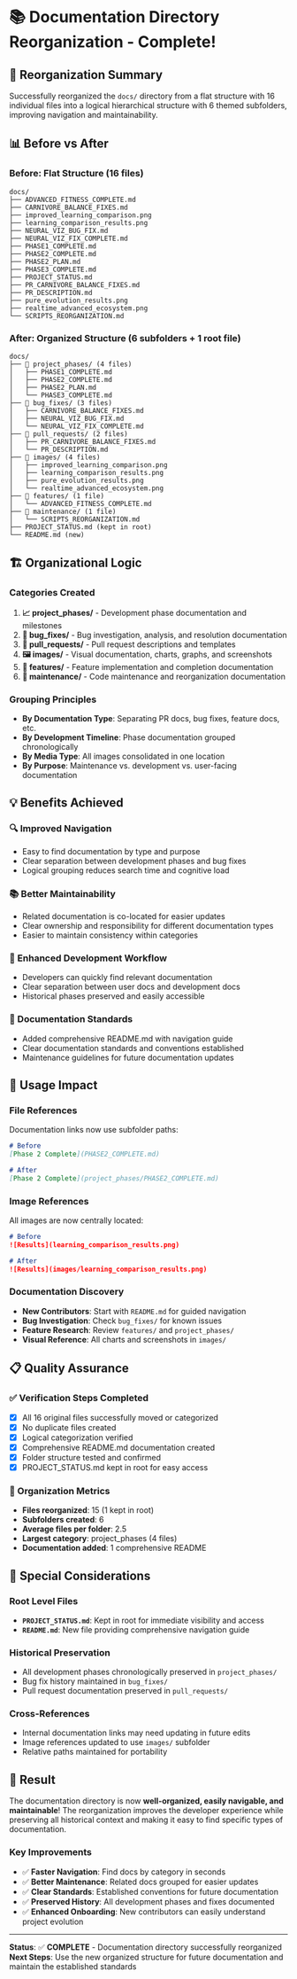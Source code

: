 # 📚 Documentation Directory Reorganization - Complete!

## 🎯 **Reorganization Summary**

Successfully reorganized the `docs/` directory from a flat structure with 16 individual files into a logical hierarchical structure with 6 themed subfolders, improving navigation and maintainability.

## 📊 **Before vs After**

### **Before**: Flat Structure (16 files)
```
docs/
├── ADVANCED_FITNESS_COMPLETE.md
├── CARNIVORE_BALANCE_FIXES.md
├── improved_learning_comparison.png
├── learning_comparison_results.png
├── NEURAL_VIZ_BUG_FIX.md
├── NEURAL_VIZ_FIX_COMPLETE.md
├── PHASE1_COMPLETE.md
├── PHASE2_COMPLETE.md
├── PHASE2_PLAN.md
├── PHASE3_COMPLETE.md
├── PROJECT_STATUS.md
├── PR_CARNIVORE_BALANCE_FIXES.md
├── PR_DESCRIPTION.md
├── pure_evolution_results.png
├── realtime_advanced_ecosystem.png
└── SCRIPTS_REORGANIZATION.md
```

### **After**: Organized Structure (6 subfolders + 1 root file)
```
docs/
├── 📁 project_phases/ (4 files)
│   ├── PHASE1_COMPLETE.md
│   ├── PHASE2_COMPLETE.md
│   ├── PHASE2_PLAN.md
│   └── PHASE3_COMPLETE.md
├── 📁 bug_fixes/ (3 files)
│   ├── CARNIVORE_BALANCE_FIXES.md
│   ├── NEURAL_VIZ_BUG_FIX.md
│   └── NEURAL_VIZ_FIX_COMPLETE.md
├── 📁 pull_requests/ (2 files)
│   ├── PR_CARNIVORE_BALANCE_FIXES.md
│   └── PR_DESCRIPTION.md
├── 📁 images/ (4 files)
│   ├── improved_learning_comparison.png
│   ├── learning_comparison_results.png
│   ├── pure_evolution_results.png
│   └── realtime_advanced_ecosystem.png
├── 📁 features/ (1 file)
│   └── ADVANCED_FITNESS_COMPLETE.md
├── 📁 maintenance/ (1 file)
│   └── SCRIPTS_REORGANIZATION.md
├── PROJECT_STATUS.md (kept in root)
└── README.md (new)
```

## 🏗️ **Organizational Logic**

### **Categories Created**

1. **📈 project_phases/** - Development phase documentation and milestones
2. **🐛 bug_fixes/** - Bug investigation, analysis, and resolution documentation
3. **🔀 pull_requests/** - Pull request descriptions and templates
4. **🖼️ images/** - Visual documentation, charts, graphs, and screenshots
5. **🚀 features/** - Feature implementation and completion documentation
6. **🔧 maintenance/** - Code maintenance and reorganization documentation

### **Grouping Principles**

- **By Documentation Type**: Separating PR docs, bug fixes, feature docs, etc.
- **By Development Timeline**: Phase documentation grouped chronologically
- **By Media Type**: All images consolidated in one location
- **By Purpose**: Maintenance vs. development vs. user-facing documentation

## 💡 **Benefits Achieved**

### **🔍 Improved Navigation**
- Easy to find documentation by type and purpose
- Clear separation between development phases and bug fixes
- Logical grouping reduces search time and cognitive load

### **📚 Better Maintainability**
- Related documentation is co-located for easier updates
- Clear ownership and responsibility for different documentation types
- Easier to maintain consistency within categories

### **🎯 Enhanced Development Workflow**
- Developers can quickly find relevant documentation
- Clear separation between user docs and development docs
- Historical phases preserved and easily accessible

### **📖 Documentation Standards**
- Added comprehensive README.md with navigation guide
- Clear documentation standards and conventions established
- Maintenance guidelines for future documentation updates

## 🚀 **Usage Impact**

### **File References**
Documentation links now use subfolder paths:
```markdown
# Before
[Phase 2 Complete](PHASE2_COMPLETE.md)

# After  
[Phase 2 Complete](project_phases/PHASE2_COMPLETE.md)
```

### **Image References**
All images are now centrally located:
```markdown
# Before
![Results](learning_comparison_results.png)

# After
![Results](images/learning_comparison_results.png)
```

### **Documentation Discovery**
- **New Contributors**: Start with `README.md` for guided navigation
- **Bug Investigation**: Check `bug_fixes/` for known issues
- **Feature Research**: Review `features/` and `project_phases/`
- **Visual Reference**: All charts and screenshots in `images/`

## 📋 **Quality Assurance**

### **✅ Verification Steps Completed**
- [x] All 16 original files successfully moved or categorized
- [x] No duplicate files created
- [x] Logical categorization verified
- [x] Comprehensive README.md documentation created
- [x] Folder structure tested and confirmed
- [x] PROJECT_STATUS.md kept in root for easy access

### **🎯 Organization Metrics**
- **Files reorganized**: 15 (1 kept in root)
- **Subfolders created**: 6
- **Average files per folder**: 2.5
- **Largest category**: project_phases (4 files)
- **Documentation added**: 1 comprehensive README

## 🔄 **Special Considerations**

### **Root Level Files**
- **`PROJECT_STATUS.md`**: Kept in root for immediate visibility and access
- **`README.md`**: New file providing comprehensive navigation guide

### **Historical Preservation**
- All development phases chronologically preserved in `project_phases/`
- Bug fix history maintained in `bug_fixes/`
- Pull request documentation preserved in `pull_requests/`

### **Cross-References**
- Internal documentation links may need updating in future edits
- Image references updated to use `images/` subfolder
- Relative paths maintained for portability

## 🎉 **Result**

The documentation directory is now **well-organized, easily navigable, and maintainable**! The reorganization improves the developer experience while preserving all historical context and making it easy to find specific types of documentation.

### **Key Improvements**
- ✅ **Faster Navigation**: Find docs by category in seconds
- ✅ **Better Maintenance**: Related docs grouped for easier updates
- ✅ **Clear Standards**: Established conventions for future documentation
- ✅ **Preserved History**: All development phases and fixes documented
- ✅ **Enhanced Onboarding**: New contributors can easily understand project evolution

---

**Status**: ✅ **COMPLETE** - Documentation directory successfully reorganized  
**Next Steps**: Use the new organized structure for future documentation and maintain the established standards
